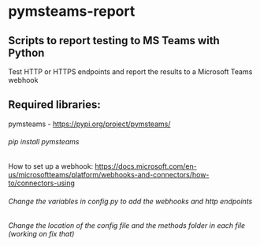 # pymsteams-report
## Scripts to report testing to MS Teams with Python

Test HTTP or HTTPS endpoints and report the results to a Microsoft Teams webhook

## Required libraries:
pymsteams - https://pypi.org/project/pymsteams/

###### pip install pymsteams

How to set up a webhook: https://docs.microsoft.com/en-us/microsoftteams/platform/webhooks-and-connectors/how-to/connectors-using

###### Change the variables in config.py to add the webhooks and http endpoints
###### Change the location of the config file and the methods folder in each file (working on fix that)
